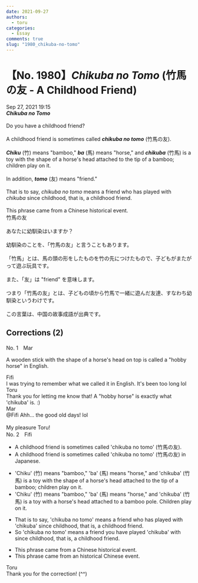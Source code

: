 ```yaml
---
date: 2021-09-27
authors:
  - toru
categories:
  - Essay
comments: true
slug: "1980_chikuba-no-tomo"
---
```


# 【No. 1980】<strong><em>Chikuba no Tomo</em></strong> (竹馬の友 - A Childhood Friend)
<div class="date">Sep 27, 2021 19:15</div>
<div id="post"><div id="body_show_ori">
<strong><em>Chikuba no Tomo</em></strong><br/><br/>Do you have a childhood friend?<br/><br/>A childhood friend is sometimes called <strong><em>chikuba no tomo</em></strong> (竹馬の友).<br/><br/><strong><em>Chiku</em></strong> (竹) means "bamboo," <strong><em>ba</em></strong> (馬) means "horse," and <strong><em>chikuba</em></strong> (竹馬) is a toy with the shape of a horse's head attached to the tip of a bamboo; children play on it.<br/><br/>In addition, <strong><em>tomo</em></strong> (友) means "friend."<br/><br/>That is to say, <em>chikuba no tomo</em> means a friend who has played with <em>chikuba</em> since childhood, that is, a childhood friend.<br/><br/>This phrase came from a Chinese historical event.
</div></div>

<!-- more -->

<div id="post_ja"><div id="body_show_mo">
竹馬の友<br/><br/>あなたに幼馴染はいますか？<br/><br/>幼馴染のことを、「竹馬の友」と言うこともあります。<br/><br/>「竹馬」とは、馬の頭の形をしたものを竹の先につけたもので、子どもがまたがって遊ぶ玩具です。<br/><br/>また、「友」は "friend" を意味します。<br/><br/>つまり「竹馬の友」とは、子どもの頃から竹馬で一緒に遊んだ友達、すなわち幼馴染というわけです。<br/><br/>この言葉は、中国の故事成語が出典です。
</div></div>

## Corrections (2)
<div id="block"><div class="first_name"> No. 1　<span class="just_name">Mar</span></div><div id="block2">
<p class="comment_small">
 A wooden stick with the shape of a horse's head on top is called a "hobby horse" in English.
</p>

</div><div class="name"><span class="just_name">Fifi</span><br>
I was trying to remember what we called it in English. It's been too long lol
</div>
<div class="name"><span class="just_name">Toru</span><br>
Thank you for letting me know that! A "hobby horse" is exactly what 'chikuba' is. :)
</div>
<div class="name"><span class="just_name">Mar</span><br>
@Fifi Ahh... the good old days! lol<br/><br/>My pleasure Toru!
</div>
</div>
<div id="block"><div class="first_name"> No. 2　<span class="just_name">Fifi</span></div><div id="block2">
<ul class="correction_field">
<li class="incorrect">A childhood friend is sometimes called 'chikuba no tomo' (竹馬の友).</li>
<li class="corrected correct">
A childhood friend is sometimes called 'chikuba no tomo' (竹馬の友) in Japanese.
</li>
</ul>
<ul class="correction_field">
<li class="incorrect">'Chiku' (竹) means "bamboo," 'ba' (馬) means "horse," and 'chikuba' (竹馬) is a toy with the shape of a horse's head attached to the tip of a bamboo; children play on it.</li>
<li class="corrected correct">
'Chiku' (竹) means "bamboo," 'ba' (馬) means "horse," and 'chikuba' (竹馬) is a toy with a horse's head attached to a bamboo pole. Children play on it.
</li>
</ul>
<ul class="correction_field">
<li class="incorrect">That is to say, 'chikuba no tomo' means a friend who has played with 'chikuba' since childhood, that is, a childhood friend.</li>
<li class="corrected correct">
So 'chikuba no tomo' means a friend you have played 'chikuba' with since childhood, that is, a childhood friend.
</li>
</ul>
<ul class="correction_field">
<li class="incorrect">This phrase came from a Chinese historical event.</li>
<li class="corrected correct">
This phrase came from an historical Chinese event.
</li>
</ul>
</div><div class="name"><span class="just_name">Toru</span><br>
Thank you for the correction! (^^)
</div>
</div>
